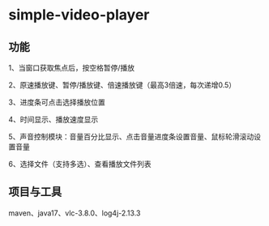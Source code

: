 # simple-video-player

## 功能
1、当窗口获取焦点后，按空格暂停/播放

2、原速播放键、暂停/播放键、倍速播放键（最高3倍速，每次递增0.5）

3、进度条可点击选择播放位置

4、时间显示、播放速度显示

5、声音控制模块：音量百分比显示、点击音量进度条设置音量、鼠标轮滑滚动设置音量

6、选择文件（支持多选）、查看播放文件列表

## 项目与工具
maven、java17、vlc-3.8.0、log4j-2.13.3
